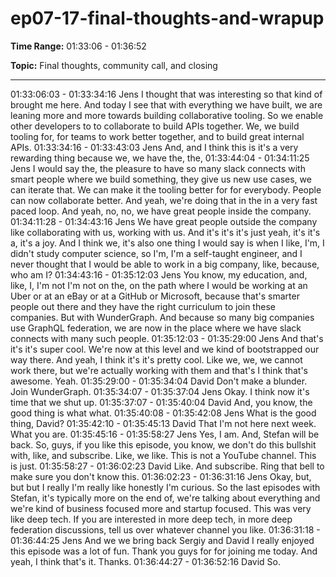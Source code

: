 # ep07-17-final-thoughts-and-wrapup

**Time Range:** 01:33:06 - 01:36:52

**Topic:** Final thoughts, community call, and closing

---

01:33:06:03 - 01:33:34:16
Jens
I thought that was interesting so that kind of brought me here. And today I see that with
everything we have built, we are leaning more and more towards building collaborative tooling.
So we enable other developers to to collaborate to build APIs together. We, we build tooling for,
for teams to work better together, and to build great internal APIs.
01:33:34:16 - 01:33:43:03
Jens
And, and I think this is it's a very rewarding thing because we, we have the, the,
01:33:44:04 - 01:34:11:25
Jens
I would say the, the pleasure to have so many slack connects with smart people where we build
something, they give us new use cases, we can iterate that. We can make it the tooling better
for for everybody. People can now collaborate better. And yeah, we're doing that in the in a very
fast paced loop. And yeah, no, no, we have great people inside the company.
01:34:11:28 - 01:34:43:16
Jens
We have great people outside the company like collaborating with us, working with us. And it's
it's it's just yeah, it's it's a, it's a joy. And I think we, it's also one thing I would say is when I like,
I'm, I didn't study computer science, so I'm, I'm a self-taught engineer, and I never thought that I
would be able to work in a big company, like, because, who am I?
01:34:43:16 - 01:35:12:03
Jens
You know, my education, and, like, I, I'm not I'm not on the, on the path where I would be
working at an Uber or at an eBay or at a GitHub or Microsoft, because that's smarter people out
there and they have the right curriculum to join these companies. But with WunderGraph. And
because so many big companies use GraphQL federation, we are now in the place where we
have slack connects with many such people.
01:35:12:03 - 01:35:29:00
Jens
And that's it's it's super cool. We're now at this level and we kind of bootstrapped our way there.
And yeah, I think it's it's pretty cool. Like we, we, we cannot work there, but we're actually
working with them and that's I think that's awesome. Yeah.
01:35:29:00 - 01:35:34:04
David
Don't make a blunder. Join WunderGraph.
01:35:34:07 - 01:35:37:04
Jens
Okay. I think now it's time that we shut up.
01:35:37:07 - 01:35:40:04
David
And, you know, the good thing is what what.
01:35:40:08 - 01:35:42:08
Jens
What is the good thing, David?
01:35:42:10 - 01:35:45:13
David
That I'm not here next week. What you are.
01:35:45:16 - 01:35:58:27
Jens
Yes, I am. And, Stefan will be back. So, guys, if you like this episode, you know, we don't do this
bullshit with, like, and subscribe. Like, we like. This is not a YouTube channel. This is just.
01:35:58:27 - 01:36:02:23
David
Like. And subscribe. Ring that bell to make sure you don't know this.
01:36:02:23 - 01:36:31:16
Jens
Okay, but, but but I really I'm really like honestly I'm curious. So the last episodes with Stefan,
it's typically more on the end of, we're talking about everything and we're kind of business
focused more and startup focused. This was very like deep tech. If you are interested in more
deep tech, in more deep federation discussions, tell us over whatever channel you like.
01:36:31:18 - 01:36:44:25
Jens
And we we bring back Sergiy and David I really enjoyed this episode was a lot of fun. Thank you
guys for for joining me today. And yeah, I think that's it. Thanks.
01:36:44:27 - 01:36:52:16
David
So.